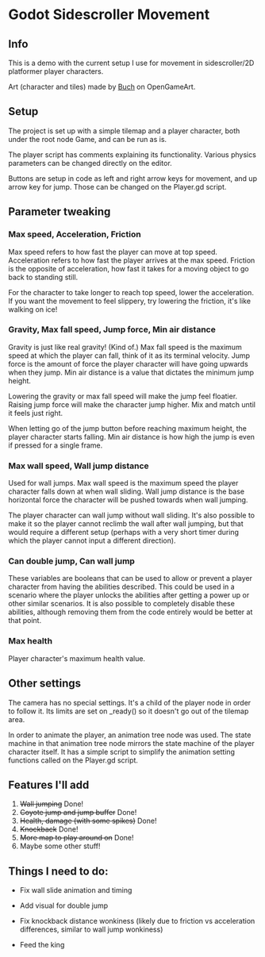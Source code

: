 # Godot Sidescroller Movement
## Info
This is a demo with the current setup I use for movement in sidescroller/2D platformer player characters. 

Art (character and tiles) made by [Buch](https://opengameart.org/users/buch) on OpenGameArt.

## Setup
The project is set up with a simple tilemap and a player character, both under the root node Game, and can be run as is.

The player script has comments explaining its functionality. Various physics parameters can be changed directly on the editor.

Buttons are setup in code as left and right arrow keys for movement, and up arrow key for jump. Those can be changed on the Player.gd script.

## Parameter tweaking
### Max speed, Acceleration, Friction
Max speed refers to how fast the player can move at top speed. Acceleration refers to how fast the player arrives at the max speed. Friction is the opposite of acceleration, how fast it takes for a moving object to go back to standing still.

For the character to take longer to reach top speed, lower the acceleration. If you want the movement to feel slippery, try lowering the friction, it's like walking on ice!

### Gravity, Max fall speed, Jump force, Min air distance
Gravity is just like real gravity! (Kind of.) Max fall speed is the maximum speed at which the player can fall, think of it as its terminal velocity. Jump force is the amount of force the player character will have going upwards when they jump. Min air distance is a value that dictates the minimum jump height.

Lowering the gravity or max fall speed will make the jump feel floatier. Raising jump force will make the character jump higher. Mix and match until it feels just right.

When letting go of the jump button before reaching maximum height, the player character starts falling. Min air distance is how high the jump is even if pressed for a single frame. 

### Max wall speed, Wall jump distance
Used for wall jumps. Max wall speed is the maximum speed the player character falls down at when wall sliding. Wall jump distance is the base horizontal force the character will be pushed towards when wall jumping.

The player character can wall jump without wall sliding. It's also possible to make it so the player cannot reclimb the wall after wall jumping, but that would require a different setup (perhaps with a very short timer during which the player cannot input a different direction).

### Can double jump, Can wall jump
These variables are booleans that can be used to allow or prevent a player character from having the abilities described. This could be used in a scenario where the player unlocks the abilities after getting a power up or other similar scenarios. It is also possible to completely disable these abilities, although removing them from the code entirely would be better at that point.

### Max health
Player character's maximum health value.

## Other settings
The camera has no special settings. It's a child of the player node in order to follow it. Its limits are set on _ready() so it doesn't go out of the tilemap area.

In order to animate the player, an animation tree node was used. The state machine in that animation tree node mirrors the state machine of the player character itself. It has a simple script to simplify the animation setting functions called on the Player.gd script.

## Features I'll add
<ol>
  <li><del> Wall jumping</del> Done!</li>
  <li><del> Coyote jump and jump buffer</del> Done!</li>
  <li><del>Health, damage (with some spikes)</del> Done!</li>
  <li><del>Knockback</del> Done!</li>
  <li><del>More map to play around on</del> Done!</li>
  <li>Maybe some other stuff!</li>
</ol> 

## Things I need to do:
- Fix wall slide animation and timing 

- Add visual for double jump

- Fix knockback distance wonkiness (likely due to friction vs acceleration differences, similar to wall jump wonkiness)

- Feed the king
